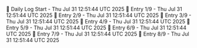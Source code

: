 📅 Daily Log Start - Thu Jul 31 12:51:44 UTC 2025
📌 Entry 1/9 - Thu Jul 31 12:51:44 UTC 2025
📌 Entry 2/9 - Thu Jul 31 12:51:44 UTC 2025
📌 Entry 3/9 - Thu Jul 31 12:51:44 UTC 2025
📌 Entry 4/9 - Thu Jul 31 12:51:44 UTC 2025
📌 Entry 5/9 - Thu Jul 31 12:51:44 UTC 2025
📌 Entry 6/9 - Thu Jul 31 12:51:44 UTC 2025
📌 Entry 7/9 - Thu Jul 31 12:51:44 UTC 2025
📌 Entry 8/9 - Thu Jul 31 12:51:44 UTC 2025
